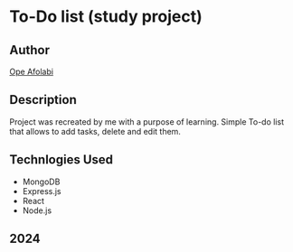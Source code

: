 # To-Do list (study project)

## Author

[Ope Afolabi](https://youtu.be/LoYbN6qoQHA?si=IbzdSn1wLV-uAr0B)

## Description

Project was recreated by me with a purpose of learning. Simple To-do list that allows to add tasks, delete and edit them.


## Technlogies Used

- MongoDB
- Express.js
- React
- Node.js

## **2024**

